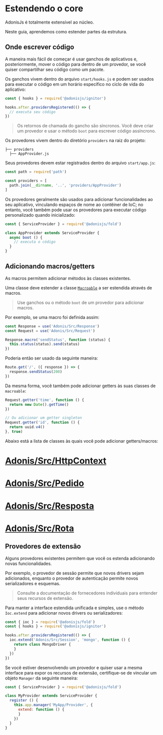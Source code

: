 # Estendendo o core

AdonisJs é totalmente extensível ao núcleo.

Neste guia, aprendemos como estender partes da estrutura.

## Onde escrever código
A maneira mais fácil de começar é usar ganchos de aplicativos e, posteriormente, mover o código para dentro de um provedor, 
se você quiser compartilhar seu código como um pacote.

Os ganchos vivem dentro do arquivo `start/hooks.js` e podem ser usados para executar o código em um horário específico no ciclo 
de vida do aplicativo:

``` js
const { hooks } = require('@adonisjs/ignitor')

hooks.after.providersRegistered(() => {
  // executa seu código
})
```

> Os retornos de chamada do gancho são síncronos. Você deve criar um provedor e usar o 
> método `boot` para escrever código assíncrono.

Os provedores vivem dentro do diretório `providers` na raiz do projeto:

```
├── providers
  ├── AppProvider.js
```

Seus provedores devem estar registrados dentro do arquivo `start/app.js`:

``` js
const path = require('path')

const providers = [
  path.join(__dirname, '..', 'providers/AppProvider')
]
```

Os provedores geralmente são usados para adicionar funcionalidades ao seu aplicativo, vinculando espaços de nome ao 
contêiner de IoC; no entanto, você também pode usar os provedores para executar código personalizado quando inicializado:

``` js
const { ServiceProvider } = require('@adonisjs/fold')

class AppProvider extends ServiceProvider {
  async boot () {
    // executa o código
  }
}
```

## Adicionando macros/getters

As macros permitem adicionar métodos às classes existentes.

Uma classe deve estender a classe [`Macroable`](https://www.npmjs.com/package/macroable) a ser estendida através de macros.

> Use ganchos ou o método `boot` de um provedor para adicionar macros.

Por exemplo, se uma macro foi definida assim:

``` js
const Response = use('Adonis/Src/Response')
const Request = use('Adonis/Src/Request')

Response.macro('sendStatus', function (status) {
  this.status(status).send(status)
})
```

Poderia então ser usado da seguinte maneira:

``` js
Route.get('/', ({ response }) => {
  response.sendStatus(200)
})
```

Da mesma forma, você também pode adicionar getters às suas classes de `macroable`:

``` js
Request.getter('time', function () {
  return new Date().getTime()
})

// Ou adicionar um getter singleton
Request.getter('id', function () {
  return uuid.v4()
}, true)
```

Abaixo está a lista de classes às quais você pode adicionar getters/macros:

# [Adonis/Src/HttpContext](https://github.com/adonisjs/adonis-framework/blob/develop/src/Context/index.js)
# [Adonis/Src/Pedido](https://github.com/adonisjs/adonis-framework/blob/develop/src/Request/index.js)
# [Adonis/Src/Resposta](https://github.com/adonisjs/adonis-framework/blob/develop/src/Response/index.js)
# [Adonis/Src/Rota](https://github.com/adonisjs/adonis-framework/blob/develop/src/Route/index.js)

## Provedores de extensão

Alguns provedores existentes permitem que você os estenda adicionando novas funcionalidades.

Por exemplo, o provedor de sessão permite que novos drivers sejam adicionados, enquanto o provedor de autenticação 
permite novos serializadores e esquemas.

> Consulte a documentação de fornecedores individuais para entender seus recursos de extensão.

Para manter a interface estendida unificada e simples, use o método `Ioc.extend` para adicionar novos 
drivers ou serializadores:

``` js
const { ioc } = require('@adonisjs/fold')
const { hooks } = require('@adonisjs/ignitor')

hooks.after.providersRegistered(() => {
  ioc.extend('Adonis/Src/Session', 'mongo', function () {
    return class MongoDriver {
    }
  })
})
```

Se você estiver desenvolvendo um provedor e quiser usar a mesma interface para expor os recursos de extensão, 
certifique-se de vincular um objeto `Manager` da seguinte maneira:

``` js
const { ServiceProvider } = require('@adonisjs/fold')

class MyProvider extends ServiceProvider {
  register () {
    this.app.manager('MyApp/Provider', {
      extend: function () {
      }
    })
  }
}
```
